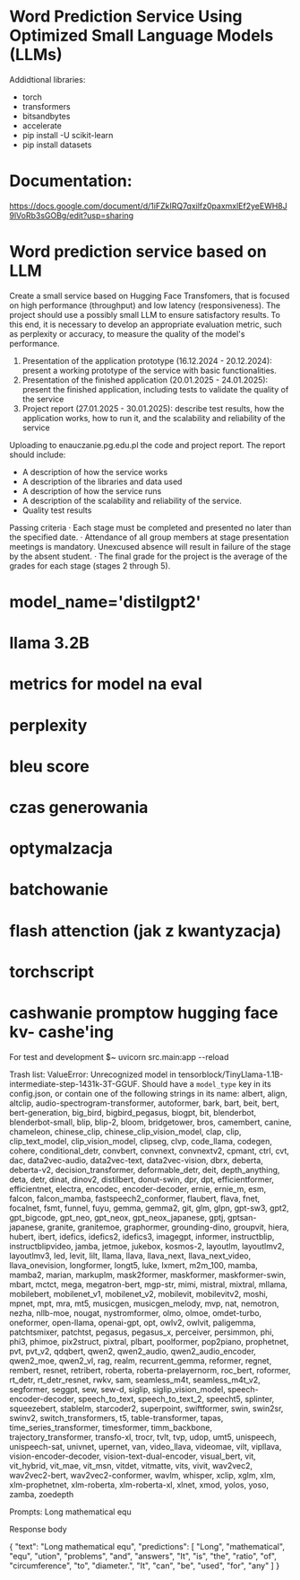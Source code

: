 # Word Prediction Service Using Optimized Small Language Models (LLMs)

Addidtional libraries:
- torch
- transformers
- bitsandbytes
- accelerate
- pip install -U scikit-learn
- pip install datasets


# Documentation:
https://docs.google.com/document/d/1iFZkIRQ7qxilfz0paxmxlEf2yeEWH8J9lVoRb3sGOBg/edit?usp=sharing




# Word prediction service based on LLM
Create a small service based on Hugging Face Transfomers, that is focused on high performance (throughput) and low latency (responsiveness). The project should use a possibly small LLM to ensure satisfactory results. To this end, it is necessary to develop an appropriate evaluation metric, such as perplexity or accuracy, to measure the quality of the model's performance.


1. Presentation of the application prototype (16.12.2024 - 20.12.2024): present a working prototype of the service with basic functionalities.
1. Presentation of the finished application (20.01.2025 - 24.01.2025): present the finished application, including tests to validate the quality of the service
1. Project report (27.01.2025 - 30.01.2025): describe test results, how the application works, how to run it, and the scalability and reliability of the service 

Uploading to enauczanie.pg.edu.pl the code and project report. The report should include:
- A description of how the service works
- A description of the libraries and data used
- A description of how the service runs
- A description of the scalability and reliability of the service.
- Quality test results

Passing criteria
· Each stage must be completed and presented no later than the specified date.
· Attendance of all group members at stage presentation meetings is mandatory. Unexcused absence will result in failure of the stage by the absent student.
· The final grade for the project is the average of the grades for each stage (stages 2 through 5).




# model_name='distilgpt2'

# llama 3.2B

# metrics for model na eval
# perplexity
# bleu score
# czas generowania

# optymalzacja
# batchowanie
# flash attenction (jak z kwantyzacja)
# torchscript


# cashwanie promptow hugging face kv- cashe'ing






For test and development
$~ uvicorn src.main:app --reload



Trash list:
ValueError: Unrecognized model in tensorblock/TinyLlama-1.1B-intermediate-step-1431k-3T-GGUF. Should have a `model_type` key in its config.json, or contain one of the following strings in its name: albert, align, altclip, audio-spectrogram-transformer, autoformer, bark, bart, beit, bert, bert-generation, big_bird, bigbird_pegasus, biogpt, bit, blenderbot, blenderbot-small, blip, blip-2, bloom, bridgetower, bros, camembert, canine, chameleon, chinese_clip, chinese_clip_vision_model, clap, clip, clip_text_model, clip_vision_model, clipseg, clvp, code_llama, codegen, cohere, conditional_detr, convbert, convnext, convnextv2, cpmant, ctrl, cvt, dac, data2vec-audio, data2vec-text, data2vec-vision, dbrx, deberta, deberta-v2, decision_transformer, deformable_detr, deit, depth_anything, deta, detr, dinat, dinov2, distilbert, donut-swin, dpr, dpt, efficientformer, efficientnet, electra, encodec, encoder-decoder, ernie, ernie_m, esm, falcon, falcon_mamba, fastspeech2_conformer, flaubert, flava, fnet, focalnet, fsmt, funnel, fuyu, gemma, gemma2, git, glm, glpn, gpt-sw3, gpt2, gpt_bigcode, gpt_neo, gpt_neox, gpt_neox_japanese, gptj, gptsan-japanese, granite, granitemoe, graphormer, grounding-dino, groupvit, hiera, hubert, ibert, idefics, idefics2, idefics3, imagegpt, informer, instructblip, instructblipvideo, jamba, jetmoe, jukebox, kosmos-2, layoutlm, layoutlmv2, layoutlmv3, led, levit, lilt, llama, llava, llava_next, llava_next_video, llava_onevision, longformer, longt5, luke, lxmert, m2m_100, mamba, mamba2, marian, markuplm, mask2former, maskformer, maskformer-swin, mbart, mctct, mega, megatron-bert, mgp-str, mimi, mistral, mixtral, mllama, mobilebert, mobilenet_v1, mobilenet_v2, mobilevit, mobilevitv2, moshi, mpnet, mpt, mra, mt5, musicgen, musicgen_melody, mvp, nat, nemotron, nezha, nllb-moe, nougat, nystromformer, olmo, olmoe, omdet-turbo, oneformer, open-llama, openai-gpt, opt, owlv2, owlvit, paligemma, patchtsmixer, patchtst, pegasus, pegasus_x, perceiver, persimmon, phi, phi3, phimoe, pix2struct, pixtral, plbart, poolformer, pop2piano, prophetnet, pvt, pvt_v2, qdqbert, qwen2, qwen2_audio, qwen2_audio_encoder, qwen2_moe, qwen2_vl, rag, realm, recurrent_gemma, reformer, regnet, rembert, resnet, retribert, roberta, roberta-prelayernorm, roc_bert, roformer, rt_detr, rt_detr_resnet, rwkv, sam, seamless_m4t, seamless_m4t_v2, segformer, seggpt, sew, sew-d, siglip, siglip_vision_model, speech-encoder-decoder, speech_to_text, speech_to_text_2, speecht5, splinter, squeezebert, stablelm, starcoder2, superpoint, swiftformer, swin, swin2sr, swinv2, switch_transformers, t5, table-transformer, tapas, time_series_transformer, timesformer, timm_backbone, trajectory_transformer, transfo-xl, trocr, tvlt, tvp, udop, umt5, unispeech, unispeech-sat, univnet, upernet, van, video_llava, videomae, vilt, vipllava, vision-encoder-decoder, vision-text-dual-encoder, visual_bert, vit, vit_hybrid, vit_mae, vit_msn, vitdet, vitmatte, vits, vivit, wav2vec2, wav2vec2-bert, wav2vec2-conformer, wavlm, whisper, xclip, xglm, xlm, xlm-prophetnet, xlm-roberta, xlm-roberta-xl, xlnet, xmod, yolos, yoso, zamba, zoedepth







Prompts:
Long mathematical equ
	
Response body

{
  "text": "Long mathematical equ",
  "predictions": [
    "Long",
    "mathematical",
    "equ",
    "ution",
    "problems",
    "and",
    "answers",
    "It",
    "is",
    "the",
    "ratio",
    "of",
    "circumference",
    "to",
    "diameter.",
    "It",
    "can",
    "be",
    "used",
    "for",
    "any"
  ]
}